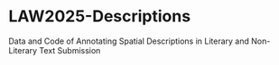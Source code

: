 # LAW2025-Descriptions
Data and Code of Annotating Spatial Descriptions in Literary and Non-Literary Text Submission
